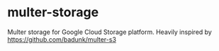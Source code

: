 # multer-storage
Multer storage for Google Cloud Storage platform. Heavily inspired by https://github.com/badunk/multer-s3
